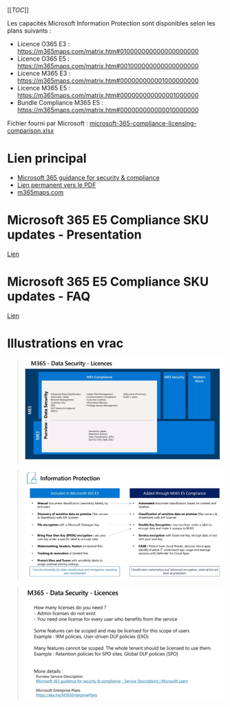 [[_TOC_]]

Les capacités Microsoft Information Protection sont disponibles selon les plans suivants :

* Licence O365 E3 : https://m365maps.com/matrix.htm#010000000000000000000
* Licence O365 E5 : https://m365maps.com/matrix.htm#001000000000000000000
* Licence M365 E3 : https://m365maps.com/matrix.htm#000000000001000000000
* Licence M365 E5 : https://m365maps.com/matrix.htm#000000000000001000000
* Bundle Compliance M365 E5 : https://m365maps.com/matrix.htm#000000000000010000000

Fichier fourni par Microsoft :
[microsoft-365-compliance-licensing-comparison.xlsx](/.attachments/microsoft-365-compliance-licensing-comparison-a0d153c7-640a-4c49-8e2c-f5993965cedd.xlsx)

# Lien principal
* [Microsoft 365 guidance for security & compliance](https://docs.microsoft.com/en-us/office365/servicedescriptions/microsoft-365-service-descriptions/microsoft-365-tenantlevel-services-licensing-guidance/microsoft-365-security-compliance-licensing-guidance)
* [Lien permanent vers le PDF](https://go.microsoft.com/fwlink/?linkid=2139145)
* [m365maps.com](https://m365maps.com)

# Microsoft 365 E5 Compliance SKU updates - Presentation
[Lien](https://cloudpartners.transform.microsoft.com/download?assetname=assets/Resources/Security%20and%20Compliance/Microsoft_365_E5_Compliance_Updates_for_April_2020_-_Licensing_Deck_(Partner)%5B1%5D.pptx&download=1)

# Microsoft 365 E5 Compliance SKU updates - FAQ
[Lien](https://cloudpartners.transform.microsoft.com/download?assetname=assets/Resources%2FSecurity%20and%20Compliance%2FMicrosoft%20365%20E5%20Compliance%20Updates%20for%20April%202020%20-%20Licensing%20FAQ%20%28Partner%29%20.docx&download=1)

# Illustrations en vrac
>![image.png](/.attachments/image-5dc74272-3fda-4aa7-ab54-cae499c41fec.png)

>![image.png](/.attachments/image-6ad1c6fc-a653-4f5b-9103-a6926a592c5e.png)

>![image.png](/.attachments/image-a0196330-c837-4dcc-8be9-701626d489ef.png)


